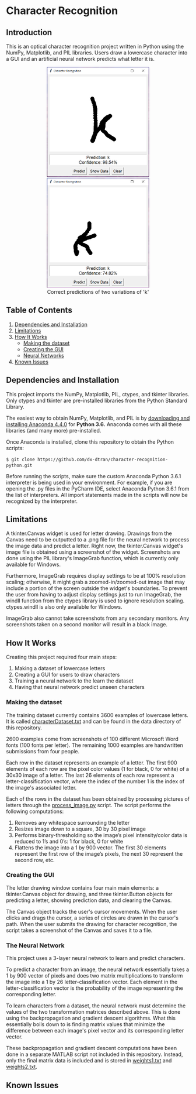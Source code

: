 # Character Recognition

## Introduction

This is an optical character recognition project written in Python using the NumPy, Matplotlib, and PIL libraries. Users draw a lowercase character into a GUI and an artificial neural network predicts what letter it is.

<p align="center">
<img src="https://github.com/dx-dtran/character-recognition-python/blob/master/images/example1.PNG" height="300"/>
<img src="https://github.com/dx-dtran/character-recognition-python/blob/master/images/example2.PNG" height="300"/>
<br>Correct predictions of two variations of 'k'
</p>

## Table of Contents
1. [Dependencies and Installation](#dependencies-and-installation)
2. [Limitations](#limitations)
3. [How It Works](#how-it-works)
    * [Making the dataset](#making-the-dataset)
    * [Creating the GUI](#creating-the-gui)
    * [Neural Networks](#the-neural-network)
4. [Known Issues](#known-issues)

## Dependencies and Installation

This project imports the NumPy, Matplotlib, PIL, ctypes, and tkinter libraries. Only ctypes and tkinter are pre-installed libraries from the Python Standard Library.

The easiest way to obtain NumPy, Matplotlib, and PIL is by [downloading and installing Anaconda 4.4.0](https://www.continuum.io/downloads) for **Python 3.6.** Anaconda comes with all these libraries (and many more) pre-installed.

Once Anaconda is installed, clone this repository to obtain the Python scripts:
```
$ git clone https://github.com/dx-dtran/character-recognition-python.git
```

Before running the scripts, make sure the custom Anaconda Python 3.6.1 interpreter is being used in your environment. For example, if you are opening the .py files in the PyCharm IDE, select Anaconda Python 3.6.1 from the list of interpreters. All import statements made in the scripts will now be recognized by the interpreter.

## Limitations

A tkinter.Canvas widget is used for letter drawing. Drawings from the Canvas need to be outputted to a .png file for the neural network to process the image data and predict a letter. Right now, the tkinter.Canvas widget's image file is obtained using a screenshot of the widget. Screenshots are done using the PIL library's ImageGrab function, which is currently only available for Windows. 

Furthermore, ImageGrab requires display settings to be at 100% resolution scaling; otherwise, it might grab a zoomed-in/zoomed-out image that may include a portion of the screen outside the widget's boundaries. To prevent the user from having to adjust display settings just to run ImageGrab, the windll function from the ctypes library is used to ignore resolution scaling. ctypes.windll is also only available for Windows.

ImageGrab also cannot take screenshots from any secondary monitors. Any screenshots taken on a second monitor will result in a black image.

## How It Works

Creating this project required four main steps:
1. Making a dataset of lowercase letters
2. Creating a GUI for users to draw characters
3. Training a neural network to the learn the dataset
4. Having that neural network predict unseen characters

### Making the dataset

The training dataset currently contains 3600 examples of lowercase letters. It is called [characterDataset.txt](https://github.com/dx-dtran/character-recognition-python/blob/master/data/characterDataset.txt) and can be found in the data directory of this repository.

2600 examples come from screenshots of 100 different Microsoft Word fonts (100 fonts per letter). The remaining 1000 examples are handwritten submissions from four people.

Each row in the dataset represents an example of a letter. The first 900 elements of each row are the pixel color values (1 for black, 0 for white) of a 30x30 image of a letter. The last 26 elements of each row represent a letter-classification vector, where the index of the number 1 is the index of the image's associated letter.

Each of the rows in the dataset has been obtained by processing pictures of letters through the [process_image.py](https://github.com/dx-dtran/character-recognition-python/blob/master/process_image.py) script. The script performs the following computations:
1. Removes any whitespace surrounding the letter
2. Resizes image down to a square, 30 by 30 pixel image
3. Performs binary-thresholding so the image’s pixel intensity/color data is reduced to 1’s and 0’s: 1 for black, 0 for white
4. Flattens the image into a 1 by 900 vector. The first 30 elements represent the first row of the image’s pixels, the next 30 represent the second row, etc.

### Creating the GUI

The letter drawing window contains four main main elements: a tkinter.Canvas object for drawing, and three tkinter.Button objects for predicting a letter, showing prediction data, and clearing the Canvas. 

The Canvas object tracks the user's cursor movements. When the user clicks and drags the cursor, a series of circles are drawn in the cursor's path. When the user submits the drawing for character recognition, the script takes a screenshot of the Canvas and saves it to a file.

### The Neural Network

This project uses a 3-layer neural network to learn and predict characters. 

To predict a character from an image, the neural network essentially takes a 1 by 900 vector of pixels and does two matrix multiplications to transform the image into a 1 by 26 letter-classification vector. Each element in the letter-classification vector is the probability of the image representing the corresponding letter.

To learn characters from a dataset, the neural network must determine the values of the two transformation matrices described above. This is done using the backpropagation and gradient descent algorithms. What this essentially boils down to is finding matrix values that minimize the difference between each image's pixel vector and its corresponding letter vector.

These backpropagation and gradient descent computations have been done in a separate MATLAB script not included in this repository. Instead, only the final matrix data is included and is stored in [weights1.txt](https://github.com/dx-dtran/character-recognition-python/blob/master/weights1.txt) and [weights2.txt](https://github.com/dx-dtran/character-recognition-python/blob/master/weights2.txt).

## Known Issues
